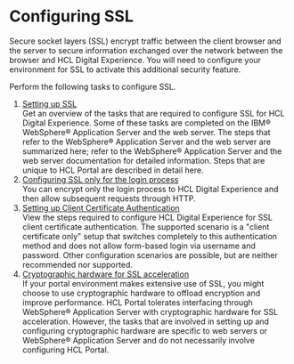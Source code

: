 # Configuring SSL

Secure socket layers \(SSL\) encrypt traffic between the client browser and the server to secure information exchanged over the network between the browser and HCL Digital Experience. You will need to configure your environment for SSL to activate this additional security feature.

Perform the following tasks to configure SSL.

1.  [Setting up SSL](../configuring_ssl/setup_ssl/)  
Get an overview of the tasks that are required to configure SSL for HCL Digital Experience. Some of these tasks are completed on the IBM® WebSphere® Application Server and the web server. The steps that refer to the WebSphere® Application Server and the web server are summarized here; refer to the WebSphere® Application Server and the web server documentation for detailed information. Steps that are unique to HCL Portal are described in detail here.
2.  [Configuring SSL only for the login process](../configuring_ssl/config_ssl_login.md)  
You can encrypt only the login process to HCL Digital Experience and then allow subsequent requests through HTTP.
3.  [Setting up Client Certificate Authentication](../configuring_ssl/certauth.md)  
View the steps required to configure HCL Digital Experience for SSL client certificate authentication. The supported scenario is a "client certificate only" setup that switches completely to this authentication method and does not allow form-based login via username and password. Other configuration scenarios are possible, but are neither recommended nor supported.
4.  [Cryptographic hardware for SSL acceleration](../configuring_ssl/sec_pw_crypt.md)  
If your portal environment makes extensive use of SSL, you might choose to use cryptographic hardware to offload encryption and improve performance. HCL Portal tolerates interfacing through WebSphere® Application Server with cryptographic hardware for SSL acceleration. However, the tasks that are involved in setting up and configuring cryptographic hardware are specific to web servers or WebSphere® Application Server and do not necessarily involve configuring HCL Portal.


